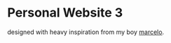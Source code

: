 # Personal Website 3

designed with heavy inspiration from my boy [marcelo](https://marcelochaman.ca).
